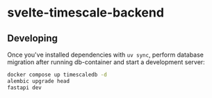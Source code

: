 # svelte-timescale-backend

## Developing

Once you've installed dependencies with `uv sync`, perform database migration after running db-container and start a development server:

```bash
docker compose up timescaledb -d
alembic upgrade head
fastapi dev
```
